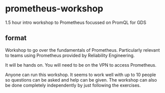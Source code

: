 # prometheus-workshop

1.5 hour intro workshop to Prometheus focussed on PromQL for GDS

## format

Workshop to go over the fundamentals of Prometheus. Particularly relevant to teams using Prometheus provided by Reliability Engineering.

It will be hands on. You will need to be on the VPN to access Prometheus.

Anyone can run this workshop. It seems to work well with up to 10 people so questions can be asked and help can be given. The workshop can also be done completely independently by just following the exercises.

